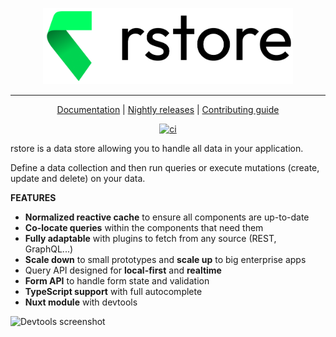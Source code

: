 <p align="center">
  <picture>
    <source media="(prefers-color-scheme: dark)" srcset="https://github.com/Akryum/rstore/blob/main/img/LogoTextHorizontalWhite.png?raw=true" width="400px" height="122px">
    <source media="(prefers-color-scheme: light)" srcset="https://github.com/Akryum/rstore/blob/main/img/LogoTextHorizontalBlack.png?raw=true" width="400px" height="122px">
    <img alt="rstore logo" src="https://github.com/Akryum/rstore/blob/main/img/LogoTextHorizontalBlack.png?raw=true" width="400px" height="122px">
  </picture>
</p>

---

<p align="center">
  <a href="https://rstore.akryum.dev">Documentation</a> |
  <a href="https://nightly.akryum.dev/Akryum/rstore">Nightly releases</a> |
  <!-- <a href="https://rstore-playground.pages.dev">Demo</a> | -->
  <a href="./CONTRIBUTING.md">Contributing guide</a>
</p>

<p align="center">
  <a href="https://github.com/Akryum/rstore/actions/workflows/ci.yml">
    <img src="https://github.com/Akryum/rstore/actions/workflows/ci.yml/badge.svg" alt="ci">
  </a>
</p>

rstore is a data store allowing you to handle all data in your application.

Define a data collection and then run queries or execute mutations (create, update and delete) on your data.

**FEATURES**

- **Normalized reactive cache** to ensure all components are up-to-date
- **Co-locate queries** within the components that need them
- **Fully adaptable** with plugins to fetch from any source (REST, GraphQL...)
- **Scale down** to small prototypes and **scale up** to big enterprise apps
- Query API designed for **local-first** and **realtime**
- **Form API** to handle form state and validation
- **TypeScript support** with full autocomplete
- **Nuxt module** with devtools

![Devtools screenshot](./docs/guide/img/nuxt-devtools2.png)
